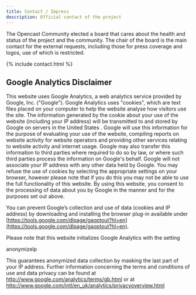 ```yaml
---
title: Contact / Impress
description: Official contact of the project
---
```


The Opencast Community elected a board that cares about the health and status of the project and the community. The chair of the board is the main contact for the external requests, including those for press coverage and logos, use of which is restricted.

{% include contact.html %}


## Google Analytics Disclaimer
This website uses Google Analytics, a web analytics service provided by Google, Inc. ("Google"). Google Analytics uses "cookies", which are text files placed on your computer to help the website analyse how visitors use the site. The information generated by the cookie about your use of the website (including your IP address) will be transmitted to and stored by Google on servers in the United States . Google will use this information for the purpose of evaluating your use of the website, compiling reports on website activity for website operators and providing other services relating to website activity and internet usage. Google may also transfer this information to third parties where required to do so by law, or where such third parties process the information on Google's behalf. Google will not associate your IP address with any other data held by Google. You may refuse the use of cookies by selecting the appropriate settings on your browser, however please note that if you do this you may not be able to use the full functionality of this website. By using this website, you consent to the processing of data about you by Google in the manner and for the purposes set out above.

You can prevent Google’s collection and use of data (cookies and IP address) by downloading and installing the browser plug-in available under [https://tools.google.com/dlpage/gaoptout?hl=en](https://tools.google.com/dlpage/gaoptout?hl=en).

Please note that this website initializes Google Analytics with the setting

   anonymizeIp

This guarantees anonymized data collection by masking the last part of your IP address.
Further information concerning the terms and conditions of use and data privacy can be found at http://www.google.com/analytics/terms/gb.html or at http://www.google.com/intl/en_uk/analytics/privacyoverview.html

